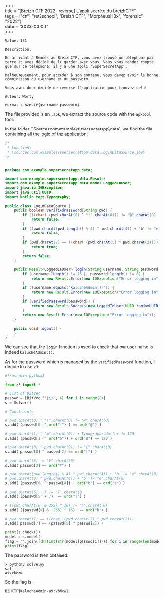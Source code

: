 +++                                                                           
title = "[Breizh CTF 2022- reverse] L'appli secrète du breizhCTF"                  
tags = ["ctf", "ret2school", "Breizh CTF", "MorpheusH3x", "forensic", "2022"]      
date = "2022-03-04"    
+++

    Value: 131

    Description:

    En arrivant à Rennes au BreizhCTF, vous avez trouvé un téléphone par terre et avez décidé de le garder avec vous. Vous vous rendez compte que sur ce téléphone, il y a une appli 'SuperSecretApp'.

    Malheureusement, pour accéder à son contenu, vous devez avoir la bonne combinaison du username et du password.

    Vous avez donc décidé de reverse l'application pour trouvez cela!

    Auteur: Worty

    Format : BZHCTF{username-password}

The file provided is an `.apk`, we extract the source code with the `apktool` tool:

In the folder ``Sourcescomexample\supersecretapp\data\`, we find the file containing all the logic of the application:

```java
/*
 * Location:
 * \sources\com\example\supersecretapp\data\LoginDataSource.java
*/


package com.example.supersecretapp.data;

import com.example.supersecretapp.data.Result;
import com.example.supersecretapp.data.model.LoggedInUser;
import java.io.IOException;
import java.util.UUID;
import kotlin.text.Typography;

public class LoginDataSource {
    public boolean verifiedPassword(String pwd) {
        if (((char) (pwd.charAt(0) ^ "!".charAt(0))) != "@".charAt(0) || (pwd.charAt(1) ^ "m".charAt(0)) + Typography.dollar != 120 || ((char) (pwd.charAt(0) ^ pwd.charAt(2))) != "[".charAt(0) || pwd.charAt(3) != "V".charAt(0)) {
            return false;
        }
        if ((pwd.charAt(pwd.length() % 4) ^ pwd.charAt(4)) + 'b' != "e".charAt(0) || ((char) (pwd.charAt(5) + 7)) != "T".charAt(0) || ((char) ((pwd.charAt(6) & 255) ^ 16)) != "h".charAt(0)) {
            return false;
        }
        if (pwd.charAt(7) == ((char) (pwd.charAt(5) ^ pwd.charAt(2)))) {
            return true;
        }
        return false;
    }

    public Result<LoggedInUser> login(String username, String password) {
        if (username.length() != 15 || password.length() != 8) {
            return new Result.Error(new IOException("Error logging in"));
        }
        if (!username.equals("kalucheAdmin:))")) {
            return new Result.Error(new IOException("Error logging in"));
        }
        if (verifiedPassword(password)) {
            return new Result.Success(new LoggedInUser(UUID.randomUUID().toString(), "Well done!"));
        }
        return new Result.Error(new IOException("Error logging in"));
    }

    public void logout() {
    }
}
```

We can see that the `login` function is used to check that our user name is indeed `kalucheAdmin:))`.

As for the password which is managed by the `verifiedPassword` function, I decide to use `z3`:
```python
#!/usr/bin python3

from z3 import *

# List of BitVec
passwd = [BitVec(f'{i}', 8) for i in range(8)]
s = Solver()

# Constraints

# pwd.charAt(0) ^ "!".charAt(0) != "@".charAt(0)
s.add( (passwd[0] ^ ord("!") ) == ord("@") )

# pwd.charAt(1) ^ "m".charAt(0)) + Typography.dollar != 120
s.add( (passwd[1] ^ ord("m")) + ord("$") == 120 )

#(pwd.charAt(0) ^ pwd.charAt(2)) != "[".charAt(0)
s.add( passwd[0] ^ passwd[2] == ord("[") )

# pwd.charAt(3) != "V".charAt(0)
s.add( passwd[3] == ord("V") )

# pwd.charAt(pwd.length() % 4) ^ pwd.charAt(4)) + 'b' != "e".charAt(0)
# pwd.charAt(0) ^ pwd.charAt(4)) + 'b' != "e".charAt(0)
s.add( (passwd[0] ^ passwd[4]) + ord("b") == ord("e") )

# pwd.charAt(5) + 7 != "T".charAt(0
s.add( (passwd[5] + 7)  == ord("T") )

# ((pwd.charAt(6) & 255) ^ 16) != "h".charAt(0)
s.add( ((passwd[6] &  255) ^ 16)  == ord("h") )

# pwd.charAt(7) == ((char) (pwd.charAt(5) ^ pwd.charAt(2)))
s.add( passwd[7] == (passwd[5] ^ passwd[2]) )

print(s.check())
model = s.model()
flag = ''.join([chr(int(str(model[passwd[i]]))) for i in range(len(model))])
print(flag)
```

The password is then obtained:
```
> python3 solve.py
sat
a9:VbMxw
```

So the flag is:
```
BZHCTF{kalucheAdmin-a9:VbMxw}
```
